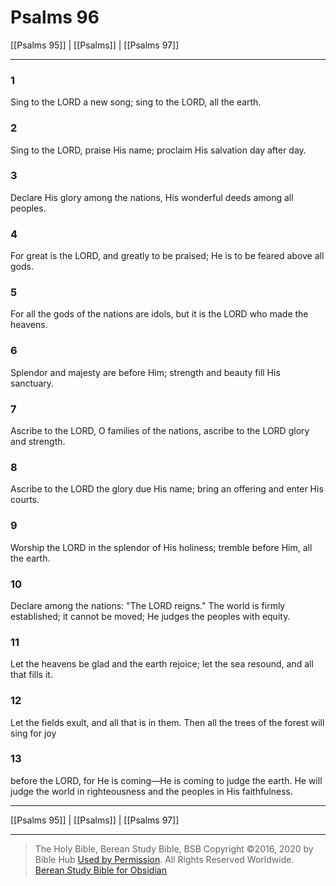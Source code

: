 # Psalms 96

[[Psalms 95]] | [[Psalms]] | [[Psalms 97]]

---

### 1
Sing to the LORD a new song; sing to the LORD, all the earth.

### 2
Sing to the LORD, praise His name; proclaim His salvation day after day.

### 3
Declare His glory among the nations, His wonderful deeds among all peoples.

### 4
For great is the LORD, and greatly to be praised; He is to be feared above all gods.

### 5
For all the gods of the nations are idols, but it is the LORD who made the heavens.

### 6
Splendor and majesty are before Him; strength and beauty fill His sanctuary.

### 7
Ascribe to the LORD, O families of the nations, ascribe to the LORD glory and strength.

### 8
Ascribe to the LORD the glory due His name; bring an offering and enter His courts.

### 9
Worship the LORD in the splendor of His holiness; tremble before Him, all the earth.

### 10
Declare among the nations: "The LORD reigns." The world is firmly established; it cannot be moved; He judges the peoples with equity.

### 11
Let the heavens be glad and the earth rejoice; let the sea resound, and all that fills it.

### 12
Let the fields exult, and all that is in them. Then all the trees of the forest will sing for joy

### 13
before the LORD, for He is coming—He is coming to judge the earth. He will judge the world in righteousness and the peoples in His faithfulness.

---

[[Psalms 95]] | [[Psalms]] | [[Psalms 97]]

---

> The Holy Bible, Berean Study Bible, BSB
> Copyright &copy;2016, 2020 by Bible Hub
> [Used by Permission](https://berean.bible/terms.htm). All Rights Reserved Worldwide.
> [Berean Study Bible for Obsidian](https://github.com/gapmiss/berean-study-bible-for-obsidian)

